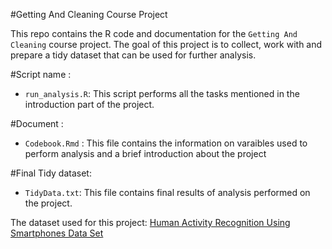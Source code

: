#Getting And Cleaning Course Project

This repo contains the R code and documentation for the `Getting And Cleaning` course project. The goal of this project is to collect, work with and prepare a tidy dataset that can be used for further analysis.

#Script name :
- `run_analysis.R`: This script performs all the tasks mentioned  in the introduction part of the project.

#Document :
- `Codebook.Rmd` : This file  contains the information on varaibles used to perform analysis and a brief introduction about the project

#Final Tidy dataset:
- `TidyData.txt`: This file contains final results of analysis performed on the project.    

The dataset used  for this project: [Human Activity Recognition Using Smartphones Data Set](http://archive.ics.uci.edu/ml/datasets/Human+Activity+Recognition+Using+Smartphones)
